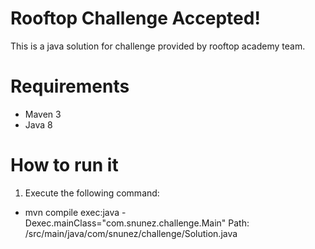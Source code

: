 # Rooftop Challenge Accepted!
This is a java solution for challenge provided by rooftop academy team.
# Requirements
* Maven 3
* Java 8
# How to run it
1. Execute the following command: 
* mvn compile exec:java -Dexec.mainClass="com.snunez.challenge.Main"
Path: /src/main/java/com/snunez/challenge/Solution.java
